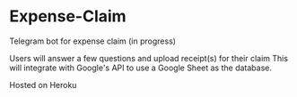 # Expense-Claim

Telegram bot for expense claim (in progress)

Users will answer a few questions and upload receipt(s) for their claim
This will integrate with Google's API to use a Google Sheet as the database.

Hosted on Heroku
